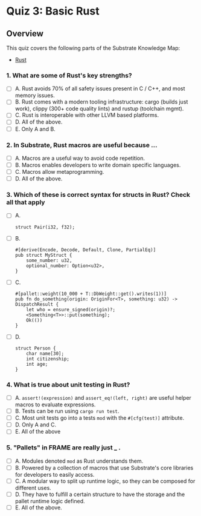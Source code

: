 # Quiz 3: Basic Rust

## Overview

This quiz covers the following parts of the Substrate Knowledge Map:

- [Rust](../../knowledge-map#rust/)

### 1. What are some of Rust's key strengths?

- [ ] A. Rust avoids 70% of all safety issues present in C / C++, and most memory issues.
- [ ] B. Rust comes with a modern tooling infrastructure: cargo (builds just work), clippy (300+ code quality lints) and rustup (toolchain mgmt).
- [ ] C. Rust is interoperable with other LLVM based platforms.
- [ ] D. All of the above.
- [ ] E. Only A and B.

### 2. In Substrate, Rust macros are useful because ...

- [ ] A. Macros are a useful way to avoid code repetition.
- [ ] B. Macros enables developers to write domain specific languages.
- [ ] C. Macros allow metaprogramming.
- [ ] D. All of the above.

### 3. Which of these is correct syntax for structs in Rust? Check all that apply

- [ ] A.

  ```
  struct Pair(i32, f32);
  ```

- [ ] B.

  ```
  #[derive(Encode, Decode, Default, Clone, PartialEq)]
  pub struct MyStruct {
      some_number: u32,
      optional_number: Option<u32>,
  }
  ```

- [ ] C.

  ```
  #[pallet::weight(10_000 + T::DbWeight::get().writes(1))]
  pub fn do_something(origin: OriginFor<T>, something: u32) -> DispatchResult {
      let who = ensure_signed(origin)?;
      <Something<T>>::put(something);
      Ok(())
  }
  ```

- [ ] D.
  ```
  struct Person {
      char name[30];
      int citizenship;
      int age;
  }
  ```

### 4. What is true about unit testing in Rust?

- [ ] A. `assert!(expression)` and `assert_eq!(left, right)` are useful helper macros to evaluate expressions.
- [ ] B. Tests can be run using `cargo run test`.
- [ ] C. Most unit tests go into a tests `mod` with the `#[cfg(test)]` attribute.
- [ ] D. Only A and C.
- [ ] E. All of the above

### 5. "Pallets" in FRAME are really just \_ .

- [ ] A. Modules denoted `mod` as Rust understands them.
- [ ] B. Powered by a collection of macros that use Substrate's core libraries for developers to easily access.
- [ ] C. A modular way to split up runtime logic, so they can be composed for different uses.
- [ ] D. They have to fulfill a certain structure to have the storage and the pallet runtime logic defined.
- [ ] E. All of the above.
